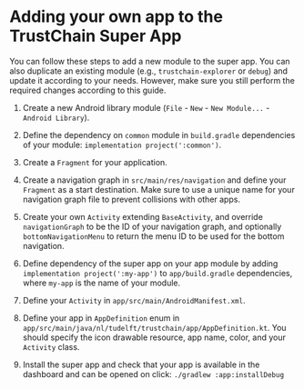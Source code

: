 # Adding your own app to the TrustChain Super App

You can follow these steps to add a new module to the super app. You can also duplicate an existing module (e.g., `trustchain-explorer` or `debug`) and update it according to your needs. However, make sure you still perform the required changes according to this guide.

1. Create a new Android library module (`File` - `New` - `New Module...` - `Android Library`).

2. Define the dependency on `common` module in `build.gradle` dependencies of your module: `implementation project(':common')`.

3. Create a `Fragment` for your application.

4. Create a navigation graph in `src/main/res/navigation` and define your `Fragment` as a start destination. Make sure to use a unique name for your navigation graph file to prevent collisions with other apps. 

5. Create your own `Activity` extending `BaseActivity`, and override `navigationGraph` to be the ID of your navigation graph, and optionally `bottomNavigationMenu` to return the menu ID to be used for the bottom navigation.

7. Define dependency of the super app on your app module by adding `implementation project(':my-app')` to `app/build.gradle` dependencies, where `my-app` is the name of your module.

8. Define your `Activity` in `app/src/main/AndroidManifest.xml`.

9. Define your app in `AppDefinition` enum in `app/src/main/java/nl/tudelft/trustchain/app/AppDefinition.kt`. You should specify the icon drawable resource, app name, color, and your `Activity` class. 

10. Install the super app and check that your app is available in the dashboard and can be opened on click: ``./gradlew :app:installDebug``
